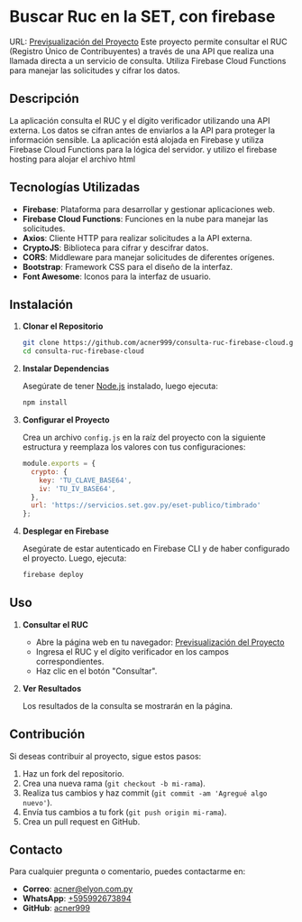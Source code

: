 # Buscar Ruc en la SET, con firebase

URL: [Previsualización del Proyecto](https://rucconsulta-4d509.web.app)
Este proyecto permite consultar el RUC (Registro Único de Contribuyentes) a través de una API que realiza una llamada directa a un servicio de consulta. Utiliza Firebase Cloud Functions para manejar las solicitudes y cifrar los datos.

## Descripción

La aplicación consulta el RUC y el dígito verificador utilizando una API externa. Los datos se cifran antes de enviarlos a la API para proteger la información sensible. La aplicación está alojada en Firebase y utiliza Firebase Cloud Functions para la lógica del servidor.
y utilizo el firebase hosting para alojar el archivo html

## Tecnologías Utilizadas

- **Firebase**: Plataforma para desarrollar y gestionar aplicaciones web.
- **Firebase Cloud Functions**: Funciones en la nube para manejar las solicitudes.
- **Axios**: Cliente HTTP para realizar solicitudes a la API externa.
- **CryptoJS**: Biblioteca para cifrar y descifrar datos.
- **CORS**: Middleware para manejar solicitudes de diferentes orígenes.
- **Bootstrap**: Framework CSS para el diseño de la interfaz.
- **Font Awesome**: Iconos para la interfaz de usuario.

## Instalación

1. **Clonar el Repositorio**

    ```bash
    git clone https://github.com/acner999/consulta-ruc-firebase-cloud.git
    cd consulta-ruc-firebase-cloud
    ```

2. **Instalar Dependencias**

    Asegúrate de tener [Node.js](https://nodejs.org/) instalado, luego ejecuta:

    ```bash
    npm install
    ```

3. **Configurar el Proyecto**

    Crea un archivo `config.js` en la raíz del proyecto con la siguiente estructura y reemplaza los valores con tus configuraciones:

    ```javascript
    module.exports = {
      crypto: {
        key: 'TU_CLAVE_BASE64',
        iv: 'TU_IV_BASE64',
      },
      url: 'https://servicios.set.gov.py/eset-publico/timbrado'
    };
    ```

4. **Desplegar en Firebase**

    Asegúrate de estar autenticado en Firebase CLI y de haber configurado el proyecto. Luego, ejecuta:

    ```bash
    firebase deploy
    ```

## Uso

1. **Consultar el RUC**

    - Abre la página web en tu navegador: [Previsualización del Proyecto](https://rucconsulta-4d509.web.app)
    - Ingresa el RUC y el dígito verificador en los campos correspondientes.
    - Haz clic en el botón "Consultar".

2. **Ver Resultados**

    Los resultados de la consulta se mostrarán en la página.

## Contribución

Si deseas contribuir al proyecto, sigue estos pasos:

1. Haz un fork del repositorio.
2. Crea una nueva rama (`git checkout -b mi-rama`).
3. Realiza tus cambios y haz commit (`git commit -am 'Agregué algo nuevo'`).
4. Envía tus cambios a tu fork (`git push origin mi-rama`).
5. Crea un pull request en GitHub.

## Contacto

Para cualquier pregunta o comentario, puedes contactarme en:

- **Correo**: [acner@elyon.com.py](mailto:acner@elyon.com.py)
- **WhatsApp**: [+595992673894](https://wa.me/595992673894)
- **GitHub**: [acner999](https://github.com/acner999)